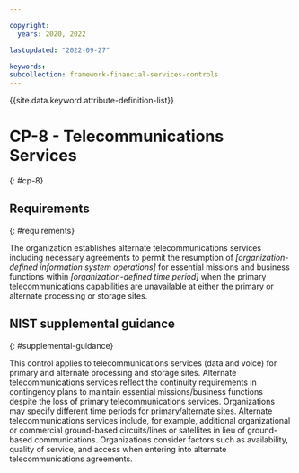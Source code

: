 ```yaml
---

copyright:
  years: 2020, 2022

lastupdated: "2022-09-27"

keywords: 
subcollection: framework-financial-services-controls
---
```


{{site.data.keyword.attribute-definition-list}}

         
# CP-8 - Telecommunications Services
{: #cp-8}

## Requirements
{: #requirements}

The organization establishes alternate telecommunications services including necessary agreements to permit the resumption of _[organization-defined information system operations]_ for essential missions and business functions within _[organization-defined time period]_ when the primary telecommunications capabilities are unavailable at either the primary or alternate processing or storage sites.

## NIST supplemental guidance
{: #supplemental-guidance}

This control applies to telecommunications services (data and voice) for primary and alternate processing and storage sites. Alternate telecommunications services reflect the continuity requirements in contingency plans to maintain essential missions/business functions despite the loss of primary telecommunications services. Organizations may specify different time periods for primary/alternate sites. Alternate telecommunications services include, for example, additional organizational or commercial ground-based circuits/lines or satellites in lieu of ground-based communications. Organizations consider factors such as availability, quality of service, and access when entering into alternate telecommunications agreements.



